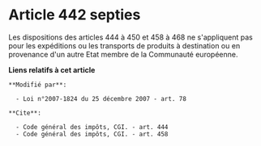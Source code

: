 # Article 442 septies

Les dispositions des articles 444 à 450 et 458 à 468 ne s'appliquent pas pour les expéditions ou les transports de produits à
destination ou en provenance d'un autre Etat membre de la Communauté européenne.

**Liens relatifs à cet article**

	**Modifié par**:

	  - Loi n°2007-1824 du 25 décembre 2007 - art. 78

	**Cite**:

	  - Code général des impôts, CGI. - art. 444
	  - Code général des impôts, CGI. - art. 458
